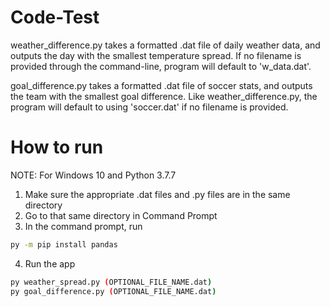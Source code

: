 # Code-Test
weather_difference.py takes a formatted .dat file of daily weather data, and outputs the day with the smallest temperature spread. If no filename is provided through the command-line, program will default to 'w_data.dat'.

goal_difference.py takes a formatted .dat file of soccer stats, and outputs the team with the smallest goal difference. Like weather_difference.py, the program will default to using 'soccer.dat' if no filename is provided.

# How to run
NOTE: For Windows 10 and Python 3.7.7
1. Make sure the appropriate .dat files and .py files are in the same directory
2. Go to that same directory in Command Prompt
3. In the command prompt, run
```sh
py -m pip install pandas
```
4. Run the app
```sh
py weather_spread.py (OPTIONAL_FILE_NAME.dat)
py goal_difference.py (OPTIONAL_FILE_NAME.dat)
```
